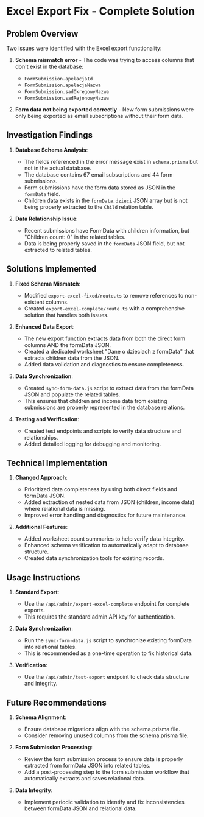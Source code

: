 # Excel Export Fix - Complete Solution

## Problem Overview

Two issues were identified with the Excel export functionality:

1. **Schema mismatch error** - The code was trying to access columns that don't exist in the database:

   - `FormSubmission.apelacjaId`
   - `FormSubmission.apelacjaNazwa`
   - `FormSubmission.sadOkregowyNazwa`
   - `FormSubmission.sadRejonowyNazwa`

2. **Form data not being exported correctly** - New form submissions were only being exported as email subscriptions without their form data.

## Investigation Findings

1. **Database Schema Analysis**:

   - The fields referenced in the error message exist in `schema.prisma` but not in the actual database.
   - The database contains 67 email subscriptions and 44 form submissions.
   - Form submissions have the form data stored as JSON in the `formData` field.
   - Children data exists in the `formData.dzieci` JSON array but is not being properly extracted to the `Child` relation table.

2. **Data Relationship Issue**:
   - Recent submissions have FormData with children information, but "Children count: 0" in the related tables.
   - Data is being properly saved in the `formData` JSON field, but not extracted to related tables.

## Solutions Implemented

1. **Fixed Schema Mismatch**:

   - Modified `export-excel-fixed/route.ts` to remove references to non-existent columns.
   - Created `export-excel-complete/route.ts` with a comprehensive solution that handles both issues.

2. **Enhanced Data Export**:

   - The new export function extracts data from both the direct form columns AND the formData JSON.
   - Created a dedicated worksheet "Dane o dzieciach z formData" that extracts children data from the JSON.
   - Added data validation and diagnostics to ensure completeness.

3. **Data Synchronization**:

   - Created `sync-form-data.js` script to extract data from the formData JSON and populate the related tables.
   - This ensures that children and income data from existing submissions are properly represented in the database relations.

4. **Testing and Verification**:
   - Created test endpoints and scripts to verify data structure and relationships.
   - Added detailed logging for debugging and monitoring.

## Technical Implementation

1. **Changed Approach**:

   - Prioritized data completeness by using both direct fields and formData JSON.
   - Added extraction of nested data from JSON (children, income data) where relational data is missing.
   - Improved error handling and diagnostics for future maintenance.

2. **Additional Features**:
   - Added worksheet count summaries to help verify data integrity.
   - Enhanced schema verification to automatically adapt to database structure.
   - Created data synchronization tools for existing records.

## Usage Instructions

1. **Standard Export**:

   - Use the `/api/admin/export-excel-complete` endpoint for complete exports.
   - This requires the standard admin API key for authentication.

2. **Data Synchronization**:

   - Run the `sync-form-data.js` script to synchronize existing formData into relational tables.
   - This is recommended as a one-time operation to fix historical data.

3. **Verification**:
   - Use the `/api/admin/test-export` endpoint to check data structure and integrity.

## Future Recommendations

1. **Schema Alignment**:

   - Ensure database migrations align with the schema.prisma file.
   - Consider removing unused columns from the schema.prisma file.

2. **Form Submission Processing**:

   - Review the form submission process to ensure data is properly extracted from formData JSON into related tables.
   - Add a post-processing step to the form submission workflow that automatically extracts and saves relational data.

3. **Data Integrity**:
   - Implement periodic validation to identify and fix inconsistencies between formData JSON and relational data.
